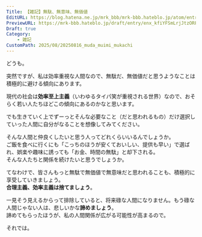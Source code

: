 ```yaml
---
Title: 【雑記】無駄、無意味、無価値
EditURL: https://blog.hatena.ne.jp/mrk_bbb/mrk-bbb.hateblo.jp/atom/entry/6802418398547630974
PreviewURL: https://mrk-bbb.hateblo.jp/draft/entry/enx_kfiYFSmLrjJtzORFxiNk2bo
Draft: true
Category:
    - 雑記
CustomPath: 2025/08/20250816_muda_muimi_mukachi
---
```


どうも。

突然ですが、私は効率重視な人間なので、無駄だ、無価値だと思うようなことは積極的に避ける傾向にあります。

現代の社会は**効率至上主義**（いわゆるタイパ笑が重視される世界）なので、おそらく若い人たちほどこの傾向にあるのかなと思います。

でも生きていく上でずーっとそんな必要なこと（だと思われるもの）だけ選択していった人間に自分がなることを想像してみてください。

そんな人間と仲良くしたいと思う人ってどれくらいいるんでしょうか。  
ご飯を食べに行くにも「こっちのほうが安くておいしい、提供も早い」で選ばれ、娯楽や趣味に誘っても「お金、時間の無駄」と却下される。  
そんな人たちと関係を続けたいと思うでしょうか。

てなわけで、皆さんもっと無駄で無価値で無意味だと思われることも、積極的に享受していきましょう。  
**合理主義、効率主義は捨てましょう**。

一見そう見えるからって排除していると、将来碌な人間になりません。もう碌な人間じゃない人は、悲しいかな**諦めましょう**。  
諦めてもらったほうが、私の人間関係が広がる可能性が高まるので。

それでは。